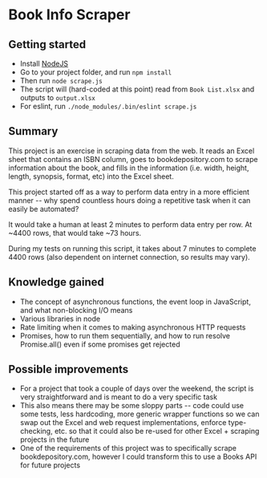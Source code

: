 # Book Info Scraper

## Getting started
- Install [NodeJS](https://nodejs.org)
- Go to your project folder, and run `npm install`
- Then run `node scrape.js`
- The script will (hard-coded at this point) read from `Book List.xlsx` and outputs to `output.xlsx`
- For eslint, run `./node_modules/.bin/eslint scrape.js`

## Summary

This project is an exercise in scraping data from the web. It reads an Excel sheet that contains an ISBN column, 
goes to bookdepository.com to scrape information about the book, and fills in the information (i.e. width, height, length, synopsis,
format, etc) into the Excel sheet.

This project started off as a way to perform data entry in a more efficient manner -- why spend countless hours doing a repetitive task
when it can easily be automated?

It would take a human at least 2 minutes to perform data entry per row. At ~4400 rows, that would take ~73 hours.

During my tests on running this script, it takes about 7 minutes to complete 4400 rows (also dependent on internet connection, 
so results may vary).

## Knowledge gained
- The concept of asynchronous functions, the event loop in JavaScript, and what non-blocking I/O means
- Various libraries in node
- Rate limiting when it comes to making asynchronous HTTP requests
- Promises, how to run them sequentially, and how to run resolve Promise.all() even if some promises get rejected

## Possible improvements
- For a project that took a couple of days over the weekend, the script is very straightforward and is meant to do a very specific task
- This also means there may be some sloppy parts -- code could use some tests, less hardcoding, more generic wrapper functions so
we can swap out the Excel and web request implementations, enforce type-checking, etc. so that it could also be re-used for other 
Excel + scraping projects in the future
- One of the requirements of this project was to specifically scrape bookdepository.com, however I could transform this to use a
Books API for future projects
